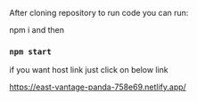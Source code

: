 
After cloning repository to run code you  can run:

npm i 
and then
### `npm start`

if you want host link just click on below link

https://east-vantage-panda-758e69.netlify.app/
